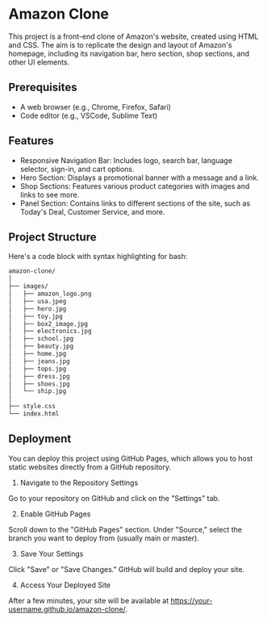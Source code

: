 
# Amazon Clone

This project is a front-end clone of Amazon's website, created using HTML and CSS. The aim is to replicate the design and layout of Amazon's homepage, including its navigation bar, hero section, shop sections, and other UI elements.


## Prerequisites
- A web browser (e.g., Chrome, Firefox, Safari)
- Code editor (e.g., VSCode, Sublime Text)
## Features

- Responsive Navigation Bar: Includes logo, search bar, language selector, sign-in, and cart options.
- Hero Section: Displays a promotional banner with a message and a link.
- Shop Sections: Features various product categories with images and links to see more.
- Panel Section: Contains links to different sections of the site, such as Today's Deal, Customer Service, and more.


## Project Structure
Here's a code block with syntax highlighting for bash:

```bash
amazon-clone/
│
├── images/
│   ├── amazon_logo.png
│   ├── usa.jpeg
│   ├── hero.jpg
│   ├── toy.jpg
│   ├── box2_image.jpg
│   ├── electronics.jpg
│   ├── school.jpg
│   ├── beauty.jpg
│   ├── home.jpg
│   ├── jeans.jpg
│   ├── tops.jpg
│   ├── dress.jpg
│   ├── shoes.jpg
│   └── ship.jpg
│
├── style.css
└── index.html
```
## Deployment

You can deploy this project using GitHub Pages, which allows you to host static websites directly from a GitHub repository.

1. Navigate to the Repository Settings

Go to your repository on GitHub and click on the "Settings" tab.

2. Enable GitHub Pages

Scroll down to the "GitHub Pages" section. Under "Source," select the branch you want to deploy from (usually main or master).

3. Save Your Settings

Click "Save" or "Save Changes." GitHub will build and deploy your site.

4. Access Your Deployed Site

After a few minutes, your site will be available at https://your-username.github.io/amazon-clone/.

